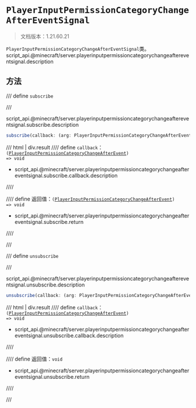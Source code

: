 # `PlayerInputPermissionCategoryChangeAfterEventSignal`

> 文档版本：1.21.60.21

`PlayerInputPermissionCategoryChangeAfterEventSignal`类。script_api.@minecraft/server.playerinputpermissioncategorychangeaftereventsignal.description

## 方法

/// define
`subscribe`


///

script_api.@minecraft/server.playerinputpermissioncategorychangeaftereventsignal.subscribe.description

```js
subscribe(callback: (arg: PlayerInputPermissionCategoryChangeAfterEvent) => void): (arg: PlayerInputPermissionCategoryChangeAfterEvent) => void
```

/// html | div.result
//// define
`callback`：<code>(<a href="../playerinputpermissioncategorychangeafterevent/">PlayerInputPermissionCategoryChangeAfterEvent</a>) =&gt; void</code>

- script_api.@minecraft/server.playerinputpermissioncategorychangeaftereventsignal.subscribe.callback.description


////

//// define
返回值：<code>(<a href="../playerinputpermissioncategorychangeafterevent/">PlayerInputPermissionCategoryChangeAfterEvent</a>) =&gt; void</code>

- script_api.@minecraft/server.playerinputpermissioncategorychangeaftereventsignal.subscribe.return


////

///


/// define
`unsubscribe`


///

script_api.@minecraft/server.playerinputpermissioncategorychangeaftereventsignal.unsubscribe.description

```js
unsubscribe(callback: (arg: PlayerInputPermissionCategoryChangeAfterEvent) => void): void
```

/// html | div.result
//// define
`callback`：<code>(<a href="../playerinputpermissioncategorychangeafterevent/">PlayerInputPermissionCategoryChangeAfterEvent</a>) =&gt; void</code>

- script_api.@minecraft/server.playerinputpermissioncategorychangeaftereventsignal.unsubscribe.callback.description


////

//// define
返回值：`void`

- script_api.@minecraft/server.playerinputpermissioncategorychangeaftereventsignal.unsubscribe.return


////

///


